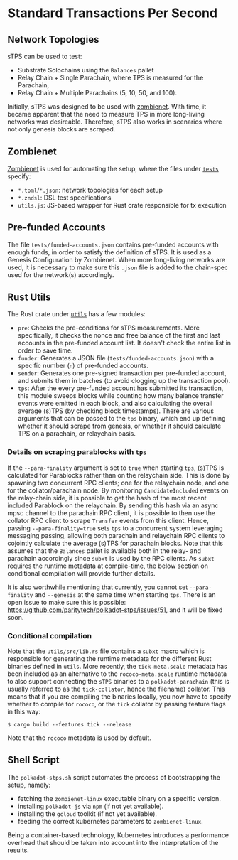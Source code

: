 # Standard Transactions Per Second

## Network Topologies
sTPS can be used to test:

- Substrate Solochains using the `Balances` pallet
- Relay Chain + Single Parachain, where TPS is measured for the Parachain,
- Relay Chain + Multiple Parachains (5, 10, 50, and 100).

Initially, sTPS was designed to be used with [zombienet](https://github.com/paritytech/zombienet).
With time, it became apparent that the need to measure TPS in more long-living networks was desireable. 
Therefore, sTPS also works in scenarios where not only genesis blocks are scraped.

## Zombienet
[Zombienet](https://github.com/paritytech/zombienet) is used for automating the setup, where the files under [`tests`](https://github.com/paritytech/polkadot-stps/tree/main/tests) specify:
- `*.toml`/`*.json`: network topologies for each setup
- `*.zndsl`: DSL test specifications
- `utils.js`: JS-based wrapper for Rust crate responsible for tx execution

## Pre-funded Accounts
The file `tests/funded-accounts.json` contains pre-funded accounts with enough funds, in order to satisfy the definition of sTPS. It is used as a Genesis Configuration by Zombienet. When more long-living networks are used, it is necessary to make sure this `.json` file is added to the chain-spec used for the network(s) accordingly.

## Rust Utils
The Rust crate under [`utils`](https://github.com/paritytech/polkadot-stps/tree/main/utils) has a few modules:
- `pre`: Checks the pre-conditions for sTPS measurements. More specifically, it checks the nonce and free balance of the first and last accounts in the pre-funded account list. It doesn't check the entire list in order to save time. 
- `funder`: Generates a JSON file (`tests/funded-accounts.json`) with a specific number (`n`) of pre-funded accounts.
- `sender`: Generates one pre-signed transaction per pre-funded account, and submits them in batches (to avoid clogging up the transaction pool).
- `tps`: After the every pre-funded account has submitted its transaction, this module sweeps blocks while counting how many balance transfer events were emitted in each block, and also calculating the overall average (s)TPS (by checking block timestamps). There are various arguments that can be passed to the `tps` binary, which end up defining whether it should scrape from genesis, or whether it should calculate TPS on a parachain, or relaychain basis.

### Details on scraping parablocks with `tps`

If the `--para-finality` argument is set to `true` when starting `tps`, (s)TPS is calculated for Parablocks rather than on the relaychain side. This is done by spawning two concurrent RPC clients; one for the relaychain node, and one for the collator/parachain node. By monitoring `CandidateIncluded` events on the relay-chain side, it is possible to get the hash of the most recent included Parablock on the relaychain. By sending this hash via an async mpsc channel to the parachain RPC client, it is possible to then use the collator RPC client to scrape `Transfer` events from this client. Hence, passing `--para-finality=true` sets `tps` to a concurrent system leveraging messaging passing, allowing both parachain and relaychain RPC clients to cojointly calculate the average (s)TPS for parachain blocks. Note that this assumes that the `Balances` pallet is available both in the relay- and parachain accordingly since `subxt` is used by the RPC clients. As `subxt` requires the runtime metadata at compile-time, the below section on conditional compilation will provide further details.

It is also worthwhile mentioning that currently, you cannot set `--para-finality` and `--genesis` at the same time when starting `tps`. There is an open issue to make sure this is possible: https://github.com/paritytech/polkadot-stps/issues/51, and it will be fixed soon.

### Conditional compilation
Note that the `utils/src/lib.rs` file contains a `subxt` macro which is responsible for generating the runtime metadata for the different Rust binaries defined in `utils`. More recently, the `tick-meta.scale` metadata has been included as an alternative to the `rococo-meta.scale` runtime metadata to also support connecting the `sTPS` binaries to a `polkadot-parachain` (this is usually referred to as the `tick-collator`, hence the filename) collator. This means that if you are compiling the binaries locally, you now have to specify whether to compile for `rococo`, or the `tick` collator by passing feature flags in this way:
```
$ cargo build --features tick --release
```
Note that the `rococo` metadata is used by default.

## Shell Script
The `polkadot-stps.sh` script automates the process of bootstrapping the setup, namely:
- fetching the `zombienet-linux` executable binary on a specific version.
- installing `polkadot-js` via `npm` (if not yet available).
- installing the `gcloud` toolkit (if not yet available).
- feeding the correct kubernetes parameters to `zombienet-linux`.

Being a container-based technology, Kubernetes introduces a performance overhead that should be taken into account into the interpretation of the results.
